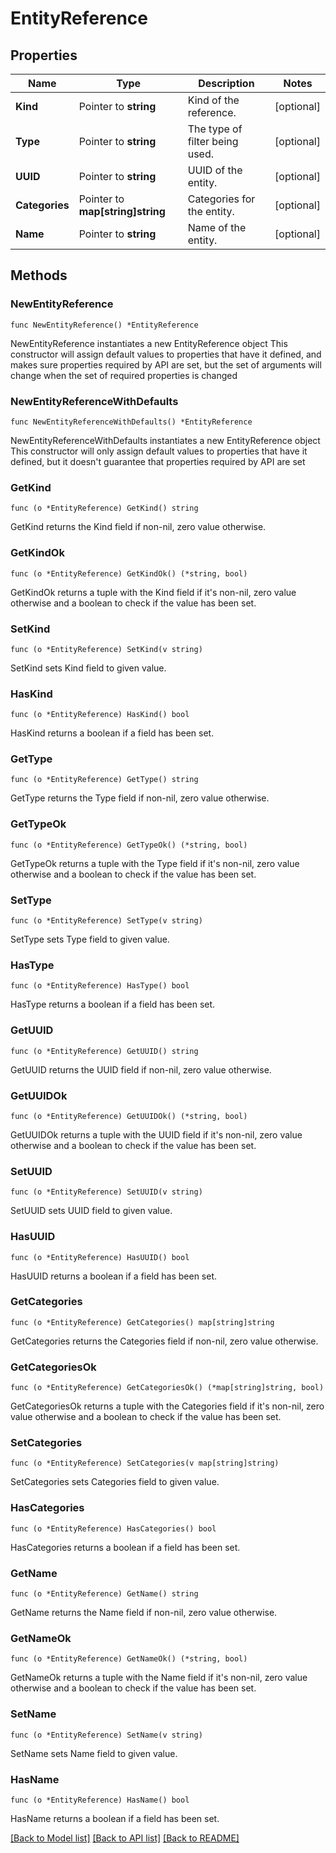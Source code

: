 # EntityReference

## Properties

Name | Type | Description | Notes
------------ | ------------- | ------------- | -------------
**Kind** | Pointer to **string** | Kind of the reference. | [optional] 
**Type** | Pointer to **string** | The type of filter being used. | [optional] 
**UUID** | Pointer to **string** | UUID of the entity. | [optional] 
**Categories** | Pointer to **map[string]string** | Categories for the entity. | [optional] 
**Name** | Pointer to **string** | Name of the entity. | [optional] 

## Methods

### NewEntityReference

`func NewEntityReference() *EntityReference`

NewEntityReference instantiates a new EntityReference object
This constructor will assign default values to properties that have it defined,
and makes sure properties required by API are set, but the set of arguments
will change when the set of required properties is changed

### NewEntityReferenceWithDefaults

`func NewEntityReferenceWithDefaults() *EntityReference`

NewEntityReferenceWithDefaults instantiates a new EntityReference object
This constructor will only assign default values to properties that have it defined,
but it doesn't guarantee that properties required by API are set

### GetKind

`func (o *EntityReference) GetKind() string`

GetKind returns the Kind field if non-nil, zero value otherwise.

### GetKindOk

`func (o *EntityReference) GetKindOk() (*string, bool)`

GetKindOk returns a tuple with the Kind field if it's non-nil, zero value otherwise
and a boolean to check if the value has been set.

### SetKind

`func (o *EntityReference) SetKind(v string)`

SetKind sets Kind field to given value.

### HasKind

`func (o *EntityReference) HasKind() bool`

HasKind returns a boolean if a field has been set.

### GetType

`func (o *EntityReference) GetType() string`

GetType returns the Type field if non-nil, zero value otherwise.

### GetTypeOk

`func (o *EntityReference) GetTypeOk() (*string, bool)`

GetTypeOk returns a tuple with the Type field if it's non-nil, zero value otherwise
and a boolean to check if the value has been set.

### SetType

`func (o *EntityReference) SetType(v string)`

SetType sets Type field to given value.

### HasType

`func (o *EntityReference) HasType() bool`

HasType returns a boolean if a field has been set.

### GetUUID

`func (o *EntityReference) GetUUID() string`

GetUUID returns the UUID field if non-nil, zero value otherwise.

### GetUUIDOk

`func (o *EntityReference) GetUUIDOk() (*string, bool)`

GetUUIDOk returns a tuple with the UUID field if it's non-nil, zero value otherwise
and a boolean to check if the value has been set.

### SetUUID

`func (o *EntityReference) SetUUID(v string)`

SetUUID sets UUID field to given value.

### HasUUID

`func (o *EntityReference) HasUUID() bool`

HasUUID returns a boolean if a field has been set.

### GetCategories

`func (o *EntityReference) GetCategories() map[string]string`

GetCategories returns the Categories field if non-nil, zero value otherwise.

### GetCategoriesOk

`func (o *EntityReference) GetCategoriesOk() (*map[string]string, bool)`

GetCategoriesOk returns a tuple with the Categories field if it's non-nil, zero value otherwise
and a boolean to check if the value has been set.

### SetCategories

`func (o *EntityReference) SetCategories(v map[string]string)`

SetCategories sets Categories field to given value.

### HasCategories

`func (o *EntityReference) HasCategories() bool`

HasCategories returns a boolean if a field has been set.

### GetName

`func (o *EntityReference) GetName() string`

GetName returns the Name field if non-nil, zero value otherwise.

### GetNameOk

`func (o *EntityReference) GetNameOk() (*string, bool)`

GetNameOk returns a tuple with the Name field if it's non-nil, zero value otherwise
and a boolean to check if the value has been set.

### SetName

`func (o *EntityReference) SetName(v string)`

SetName sets Name field to given value.

### HasName

`func (o *EntityReference) HasName() bool`

HasName returns a boolean if a field has been set.


[[Back to Model list]](../README.md#documentation-for-models) [[Back to API list]](../README.md#documentation-for-api-endpoints) [[Back to README]](../README.md)


